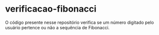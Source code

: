 # verificacao-fibonacci
O código presente nesse repositório verifica se um número digitado pelo usuário pertence ou não a sequência de Fibonacci.
